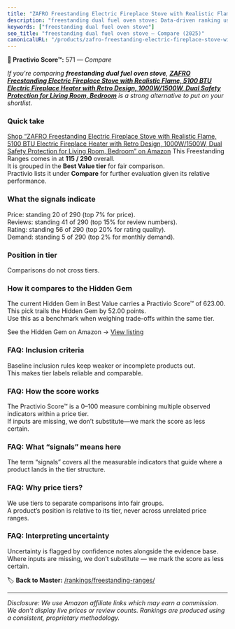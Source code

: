 ```yaml
---
title: "ZAFRO Freestanding Electric Fireplace Stove with Realistic Flame, 5100 BTU Electric Fireplace Heater with Retro Design, 1000W/1500W, Dual Safety Protection for Living Room, Bedroom"
description: "freestanding dual fuel oven stove: Data-driven ranking using the Practivio Score™. Positioned by quality, value, demand, findability, momentum."
keywords: ["freestanding dual fuel oven stove"]
seo_title: "freestanding dual fuel oven stove — Compare (2025)"
canonicalURL: "/products/zafro-freestanding-electric-fireplace-stove-with-realistic-flame-5100-btu-electric-fireplace-heater-with-retro-design-1000w1500w-dual-safety-protection-for-living-room-bedroom-B0FHLYVKY3/"
---
```


**🛒 Practivio Score™:** 571 — _Compare_


*If you're comparing **freestanding dual fuel oven stove**, **[ZAFRO Freestanding Electric Fireplace Stove with Realistic Flame, 5100 BTU Electric Fireplace Heater with Retro Design, 1000W/1500W, Dual Safety Protection for Living Room, Bedroom](https://www.amazon.com/dp/B0FHLYVKY3?tag=practivio-20)** is a strong alternative to put on your shortlist.*
### Quick take
[Shop “ZAFRO Freestanding Electric Fireplace Stove with Realistic Flame, 5100 BTU Electric Fireplace Heater with Retro Design, 1000W/1500W, Dual Safety Protection for Living Room, Bedroom” on Amazon](https://www.amazon.com/dp/B0FHLYVKY3?tag=practivio-20)
This Freestanding Ranges comes in at **115 / 290** overall.  
It is grouped in the **Best Value tier** for fair comparison.  
Practivio lists it under **Compare** for further evaluation given its relative performance.

### What the signals indicate
Price: standing 20 of 290 (top 7% for price).  
Reviews: standing 41 of 290 (top 15% for review numbers).  
Rating: standing 56 of 290 (top 20% for rating quality).  
Demand: standing 5 of 290 (top 2% for monthly demand).

### Position in tier
Comparisons do not cross tiers.

### How it compares to the Hidden Gem
The current Hidden Gem in Best Value carries a Practivio Score™ of 623.00.  
This pick trails the Hidden Gem by 52.00 points.  
Use this as a benchmark when weighing trade-offs within the same tier.  

See the Hidden Gem on Amazon → [View listing](https://www.amazon.com/dp/B09JKLY86J?tag=practivio-20)

### FAQ: Inclusion criteria
Baseline inclusion rules keep weaker or incomplete products out.  
This makes tier labels reliable and comparable.

### FAQ: How the score works
The Practivio Score™ is a 0–100 measure combining multiple observed indicators within a price tier.  
If inputs are missing, we don’t substitute—we mark the score as less certain.

### FAQ: What “signals” means here
The term “signals” covers all the measurable indicators that guide where a product lands in the tier structure.

### FAQ: Why price tiers?
We use tiers to separate comparisons into fair groups.  
A product’s position is relative to its tier, never across unrelated price ranges.

### FAQ: Interpreting uncertainty
Uncertainty is flagged by confidence notes alongside the evidence base.  
Where inputs are missing, we don’t substitute — we mark the score as less certain.

<!-- Missing template for Compare/CompareWithinPriceClass -->


🏷️ **Back to Master:** [/rankings/freestanding-ranges/](/rankings/freestanding-ranges/)

---
_Disclosure: We use Amazon affiliate links which may earn a commission. We don’t display live prices or review counts. Rankings are produced using a consistent, proprietary methodology._
